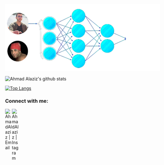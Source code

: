 ![image](https://github.com/Ahmad-Alaziz/Ahmad-Alaziz/blob/main/gif.gif)


![Ahmad Alaziz's github stats](https://github-readme-stats.vercel.app/api?username=Ahmad-Alaziz&show_icons=true&count_private=true)

[![Top Langs](https://github-readme-stats.vercel.app/api/top-langs/?username=Ahmad-Alaziz&layout=compact)](https://github.com/Ahmad-Alaziz/github-readme-stats)


### Connect with me:
[<img align="left" alt="AhmadAlaziz | Email" width="22px" src="https://cdn.jsdelivr.net/npm/simple-icons@v3/icons/gmail.svg" />](mailto:aha.k.aziz@gmail.com)
[<img align="left" alt="AhmadAlaziz | Instagram" width="22px" src="https://cdn.jsdelivr.net/npm/simple-icons@v3/icons/instagram.svg" />](https://www.instagram.com/a7mad_al3aziz/)
